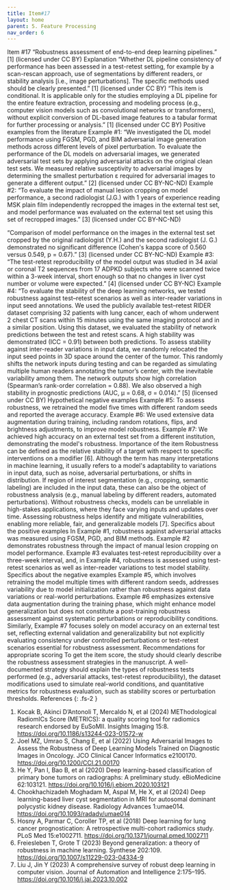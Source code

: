 ```yaml
---
title: Item#17
layout: home
parent: 5. Feature Processing
nav_order: 6
---
```


Item #17 
“Robustness assessment of end-to-end deep learning pipelines.” [1]  (licensed under CC BY)
Explanation
“Whether DL pipeline consistency of performance has been assessed in a test-retest setting, for example by a scan-rescan approach, use of segmentations by different readers, or stability analysis [i.e., image perturbations]. The specific methods used should be clearly presented.” [1]  (licensed under CC BY)
“This item is conditional. It is applicable only for the studies employing a DL pipeline for the entire feature extraction, processing and modeling process (e.g., computer vision models such as convolutional networks or transformers), without explicit conversion of DL-based image features to a tabular format for further processing or analysis.” [1]  (licensed under CC BY)
Positive examples from the literature
Example #1: “We investigated the DL model performance using FGSM, PGD, and BIM adversarial image generation methods across different levels of pixel perturbation. To evaluate the performance of the DL models on adversarial images, we generated adversarial test sets by applying adversarial attacks on the original clean test sets. We measured relative susceptivity to adversarial images by determining the smallest perturbation ε required for adversarial images to generate a different output.” [2] (licensed under CC BY-NC-ND)
Example #2: “To evaluate the impact of manual lesion cropping on model performance, a second radiologist (J.G.) with 1 years of experience reading MSK plain film independently recropped the images in the external test set, and model performance was evaluated on the external test set using this set of recropped images.” [3] (licensed under CC BY-NC-ND)

“Comparison of model performance on the images in the external test set cropped by the original radiologist (Y.H.) and the second radiologist (J. G.) demonstrated no significant difference (Cohen's kappa score of 0.560 versus 0.549, p = 0.67).” [3] (licensed under CC BY-NC-ND)
Example #3: “The test-retest reproducibility of the model output was studied in 34 axial or coronal T2 sequences from 17 ADPKD subjects who were scanned twice within a 3-week interval, short enough so that no changes in liver cyst number or volume were expected.” [4] (licensed under CC BY-NC)
Example #4: “To evaluate the stability of the deep learning networks, we tested robustness against test–retest scenarios as well as inter-reader variations in input seed annotations. We used the publicly available test–retest RIDER dataset comprising 32 patients with lung cancer, each of whom underwent 2 chest CT scans within 15 minutes using the same imaging protocol and in a similar position. Using this dataset, we evaluated the stability of network predictions between the test and retest scans. A high stability was demonstrated (ICC = 0.91) between both predictions.
To assess stability against inter-reader variations in input data, we randomly relocated the input seed points in 3D space around the center of the tumor. This randomly shifts the network inputs during testing and can be regarded as simulating multiple human readers annotating the tumor’s center, with the inevitable variability among them. The network outputs show high correlation (Spearman’s rank-order correlation = 0.88). We also observed a high stability in prognostic predictions (AUC, μ = 0.68, σ = 0.014).” [5] (licensed under CC BY)
Hypothetical negative examples
Example #5: To assess robustness, we retrained the model five times with different random seeds and reported the average accuracy.
Example #6: We used extensive data augmentation during training, including random rotations, flips, and brightness adjustments, to improve model robustness.
Example #7: We achieved high accuracy on an external test set from a different institution, demonstrating the model's robustness.
Importance of the item
Robustness can be defined as the relative stability of a target with respect to specific interventions on a modifier [6]. Although the term has many interpretations in machine learning, it usually refers to a model's adaptability to variations in input data, such as noise, adversarial perturbations, or shifts in distribution. If region of interest segmentation (e.g., cropping, semantic labeling) are included in the input data, these can also be the object of robustness analysis (e.g., manual labeling by different readers, automated perturbations). Without robustness checks, models can be unreliable in high-stakes applications, where they face varying inputs and updates over time. Assessing robustness helps identify and mitigate vulnerabilities, enabling more reliable, fair, and generalizable models [7].
Specifics about the positive examples
In Example #1, robustness against adversarial attacks was measured using FGSM, PGD, and BIM methods.  Example #2 demonstrates robustness through the impact of manual lesion cropping on model performance. Example #3 evaluates test-retest reproducibility over a three-week interval, and, in Example #4, robustness is assessed using test-retest scenarios as well as inter-reader variations to test model stability. 
Specifics about the negative examples
Example #5, which involves retraining the model multiple times with different random seeds, addresses variability due to model initialization rather than robustness against data variations or real-world perturbations. Example #6 emphasizes extensive data augmentation during the training phase, which might enhance model generalization but does not constitute a post-training robustness assessment against systematic perturbations or reproducibility conditions. Similarly, Example #7 focuses solely on model accuracy on an external test set, reflecting external validation and generalizability but not explicitly evaluating consistency under controlled perturbations or test-retest scenarios essential for robustness assessment.
Recommendations for appropriate scoring
To get the item score, the study should clearly describe the robustness assessment strategies in the manuscript. A well-documented strategy should explain the types of robustness tests performed (e.g., adversarial attacks, test-retest reproducibility), the dataset modifications used to simulate real-world conditions, and quantitative metrics for robustness evaluation, such as stability scores or perturbation thresholds.
References
{: .fs-2 }

1. 	Kocak B, Akinci D’Antonoli T, Mercaldo N, et al (2024) METhodological RadiomICs Score (METRICS): a quality scoring tool for radiomics research endorsed by EuSoMII. Insights Imaging 15:8. https://doi.org/10.1186/s13244-023-01572-w
2. 	Joel MZ, Umrao S, Chang E, et al (2022) Using Adversarial Images to Assess the Robustness of Deep Learning Models Trained on Diagnostic Images in Oncology. JCO Clinical Cancer Informatics e2100170. https://doi.org/10.1200/CCI.21.00170
3. 	He Y, Pan I, Bao B, et al (2020) Deep learning-based classification of primary bone tumors on radiographs: A preliminary study. eBioMedicine 62:103121. https://doi.org/10.1016/j.ebiom.2020.103121
4. 	Chookhachizadeh Moghadam M, Aspal M, He X, et al (2024) Deep learning-based liver cyst segmentation in MRI for autosomal dominant polycystic kidney disease. Radiology Advances 1:umae014. https://doi.org/10.1093/radadv/umae014
5. 	Hosny A, Parmar C, Coroller TP, et al (2018) Deep learning for lung cancer prognostication: A retrospective multi-cohort radiomics study. PLoS Med 15:e1002711. https://doi.org/10.1371/journal.pmed.1002711
6. 	Freiesleben T, Grote T (2023) Beyond generalization: a theory of robustness in machine learning. Synthese 202:109. https://doi.org/10.1007/s11229-023-04334-9
7. 	Liu J, Jin Y (2023) A comprehensive survey of robust deep learning in computer vision. Journal of Automation and Intelligence 2:175–195. https://doi.org/10.1016/j.jai.2023.10.002



